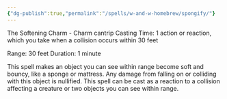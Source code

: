 ```yaml
---
{"dg-publish":true,"permalink":"/spells/w-and-w-homebrew/spongify/"}
---
```


The Softening Charm - Charm cantrip
Casting Time: 1 action or reaction, which you take when a collision occurs within 30 feet

Range: 30 feet
Duration: 1 minute

This spell makes an object you can see within range become soft and bouncy, like a sponge or mattress. Any damage from falling on or colliding with this object is nullified. This spell can be cast as a reaction to a collision affecting a creature or two objects you can see within range.